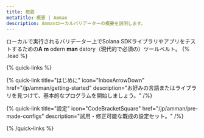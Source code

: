```yaml
---
title: 概要
metaTitle: 概要 | Amman
description: Ammanローカルバリデーターの概要を説明します。
---
```


ローカルで実行されるバリデーター上でSolana SDKライブラリやアプリをテストするための**A** **m** odern **man** datory（現代的で必須の）ツールベルト。 {% .lead %}

{% quick-links %}

{% quick-link title="はじめに" icon="InboxArrowDown" href="/jp/amman/getting-started" description="お好みの言語またはライブラリを見つけて、基本的なプログラムを開始しましょう。" /%}

{% quick-link title="設定" icon="CodeBracketSquare" href="/jp/amman/pre-made-configs" description="試用・修正可能な既成の設定セット。" /%}

{% /quick-links %}
